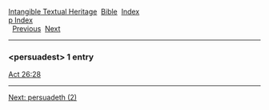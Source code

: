 [Intangible Textual Heritage](../../index)  [Bible](../index) 
[Index](index)   
[p Index](_p_)  
  [Previous](c08443)  [Next](c08445) 

------------------------------------------------------------------------

### &lt;persuadest&gt; 1 entry

[Act 26:28](../kjv/act026.htm#028)  

------------------------------------------------------------------------

[Next: persuadeth (2)](c08445)
